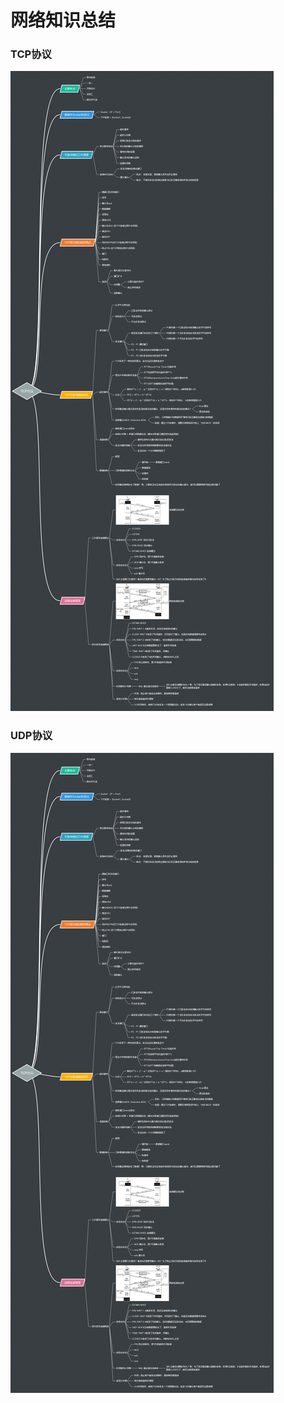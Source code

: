 # 网络知识总结

### TCP协议

![TCO协议思维导图][1]

### UDP协议

![UDP协议思维导图][2]

[1]: https://github.com/LAMBERT-XIAO/Network-Articles/blob/master/%E3%80%8ATCP%E5%8D%8F%E8%AE%AE%E3%80%8B%E6%80%9D%E7%BB%B4%E5%AF%BC%E5%9B%BE.png

[2]: https://github.com/LAMBERT-XIAO/Network-Articles/blob/master/%E3%80%8ATCP%E5%8D%8F%E8%AE%AE%E3%80%8B%E6%80%9D%E7%BB%B4%E5%AF%BC%E5%9B%BE.png
